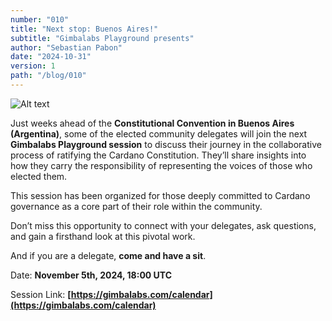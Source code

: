 ```yaml
---
number: "010"
title: "Next stop: Buenos Aires!"
subtitle: "Gimbalabs Playground presents"
author: "Sebastian Pabon"
date: "2024-10-31"
version: 1
path: "/blog/010"
---
```


![Alt text](/playground-05112024.png "constitutional_convention")

Just weeks ahead of the **Constitutional Convention in Buenos Aires (Argentina)**, some of the elected community delegates will join the next **Gimbalabs Playground session** to discuss their journey in the collaborative process of ratifying the Cardano Constitution. They’ll share insights into how they carry the responsibility of representing the voices of those who elected them.

This session has been organized for those deeply committed to Cardano governance as a core part of their role within the community. 

Don’t miss this opportunity to connect with your delegates, ask questions, and gain a firsthand look at this pivotal work.

And if you are a delegate, **come and have a sit**.

Date: **November 5th, 2024, 18:00 UTC**

Session Link: **[https://gimbalabs.com/calendar](https://gimbalabs.com/calendar)**

